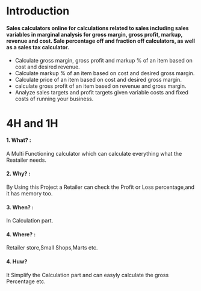 # Introduction
#### Sales calculators online for calculations related to sales including sales variables in marginal analysis for gross margin, gross profit, markup, revenue and cost. Sale percentage off and fraction off calculators, as well as a sales tax calculator.
- Calculate gross margin, gross profit and markup % of an item based on cost and desired revenue.
- Calculate markup % of an item based on cost and desired gross margin.
- Calculate price of an item based on cost and desired gross margin.
- calculate gross profit of an item based on revenue and gross margin.
- Analyze sales targets and profit targets given variable costs and fixed costs of running your business.
# 4H and 1H
#### 1. What? :
A Multi Functioning calculator which can calculate everything what the Reatailer needs.
#### 2. Why? :
By Using this Project a Retailer can check the Profit or Loss percentage,and it has memory too.
#### 3. When? :
In Calculation part.

#### 4. Where? :
Retailer store,Small Shops,Marts etc.
#### 4. Huw?
It Simplify the Calculation part and can easyly calculate the gross Percentage etc.
